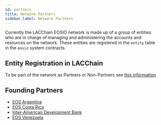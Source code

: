 ```yaml
---
id: partners
title: Network Partners
sidebar_label: Network Partners
---
```


Currently the LACChain EOSIO network is made up of a group of entities who are in charge of managing and administering the accounts and resources on the network. These entities are registered in the `entity` table in the `eosio` system contracts.

## Entity Registration in LACChain

To be part of the network as Partners or Non-Partners see [this information](./crear-cuenta-entidad)

## Founding Partners
- [EOS Argentina](https://www.eosargentina.io/)
- [EOS Costa Rica](https://es.eoscostarica.io/)
- [Inter-American Development Bank](https://www.iadb.org/en)
- [EOS Venezuela](https://eosvenezuela.io/)
